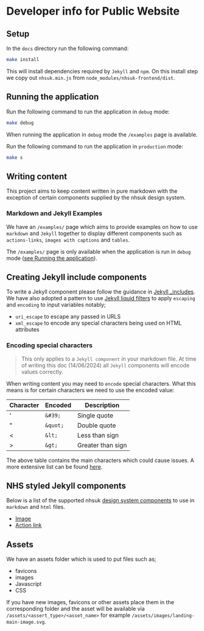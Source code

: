 # Developer info for Public Website

## Setup

In the `docs` directory run the following command:

```bash
make install
```

This will install dependencies required by `Jekyll` and `npm`. On this install step we copy out `nhsuk.min.js` from `node_modules/nhsuk-frontend/dist`.

## Running the application

Run the following command to run the application in `debug` mode:

```bash
make debug
```

When running the application in `debug` mode the `/examples` page is available.

Run the following command to run the application in `production` mode:

```bash
make s
```

## Writing content

This project aims to keep content written in pure markdown with the exception of certain components supplied by the nhsuk design system.

### Markdown and Jekyll Examples

We have an `/examples/` page which aims to provide examples on how to use `markdown` and `Jekyll` together to display different components such as `actions-links`, `images with captions` and `tables`.

The `/examples/` page is only available when the application is run in `debug` mode ([see Running the application](#running-the-application)).

## Creating Jekyll include components

To write a Jekyll component please follow the guidance in [Jekyll \_includes](https://jekyllrb.com/docs/includes/). We have also adopted a pattern to use [Jekyll liquid filters](https://jekyllrb.com/docs/liquid/filters/) to apply `escaping` and `encoding` to input variables notably;

- `uri_escape` to escape any passed in URLS
- `xml_escape` to encode any special characters being used on HTML attributes

### Encoding special characters

> This only applies to a `Jekyll component` in your markdown file.
> At time of writing this doc (14/06/2024) all `Jekyll` components will encode values correctly.

When writing content you may need to `encode` special characters. What this means is for certain characters we need to use the encoded value:

| Character | Encoded  | Description       |
| --------- | -------- | ----------------- |
| '         | `&#39;`  | Single quote      |
| "         | `&quot;` | Double quote      |
| <         | `&lt;`   | Less than sign    |
| >         | `&gt;`   | Greater than sign |

The above table contains the main characters which could cause issues. A more extensive list can be found [here](https://psdtowp.net/html-codes-special-characters.html).

## NHS styled Jekyll components

Below is a list of the supported nhsuk [design system components](https://service-manual.nhs.uk/design-system/components) to use in `markdown` and `html` files.

- [Image](image.component.md)
- [Action link](action-link.component.md)

## Assets

We have an assets folder which is used to put files such as;

- favicons
- images
- Javascript
- CSS

If you have new images, favicons or other assets place them in the corresponding folder and the asset will be available via `/assets/<assert_type>/<asset_name>` for example `/assets/images/landing-main-image.svg`.
